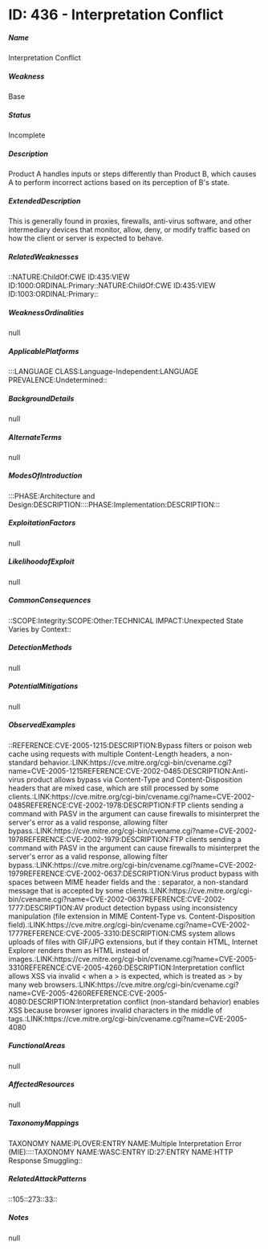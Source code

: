 # ID: 436 - Interpretation Conflict
<h5>Name</h5>Interpretation Conflict
<h5>Weakness</h5>Base
<h5>Status</h5>Incomplete
<h5>Description</h5>Product A handles inputs or steps differently than Product B, which causes A to perform incorrect actions based on its perception of B's state.
<h5>ExtendedDescription</h5>This is generally found in proxies, firewalls, anti-virus software, and other intermediary devices that monitor, allow, deny, or modify traffic based on how the client or server is expected to behave.
<h5>RelatedWeaknesses</h5>::NATURE:ChildOf:CWE ID:435:VIEW ID:1000:ORDINAL:Primary::NATURE:ChildOf:CWE ID:435:VIEW ID:1003:ORDINAL:Primary::
<h5>WeaknessOrdinalities</h5>null
<h5>ApplicablePlatforms</h5>:::LANGUAGE CLASS:Language-Independent:LANGUAGE PREVALENCE:Undetermined::
<h5>BackgroundDetails</h5>null
<h5>AlternateTerms</h5>null
<h5>ModesOfIntroduction</h5>:::PHASE:Architecture and Design:DESCRIPTION::::PHASE:Implementation:DESCRIPTION:::
<h5>ExploitationFactors</h5>null
<h5>LikelihoodofExploit</h5>null
<h5>CommonConsequences</h5>::SCOPE:Integrity:SCOPE:Other:TECHNICAL IMPACT:Unexpected State Varies by Context::
<h5>DetectionMethods</h5>null
<h5>PotentialMitigations</h5>null
<h5>ObservedExamples</h5>::REFERENCE:CVE-2005-1215:DESCRIPTION:Bypass filters or poison web cache using requests with multiple Content-Length headers, a non-standard behavior.:LINK:https://cve.mitre.org/cgi-bin/cvename.cgi?name=CVE-2005-1215REFERENCE:CVE-2002-0485:DESCRIPTION:Anti-virus product allows bypass via Content-Type and Content-Disposition headers that are mixed case, which are still processed by some clients.:LINK:https://cve.mitre.org/cgi-bin/cvename.cgi?name=CVE-2002-0485REFERENCE:CVE-2002-1978:DESCRIPTION:FTP clients sending a command with PASV in the argument can cause firewalls to misinterpret the server's error as a valid response, allowing filter bypass.:LINK:https://cve.mitre.org/cgi-bin/cvename.cgi?name=CVE-2002-1978REFERENCE:CVE-2002-1979:DESCRIPTION:FTP clients sending a command with PASV in the argument can cause firewalls to misinterpret the server's error as a valid response, allowing filter bypass.:LINK:https://cve.mitre.org/cgi-bin/cvename.cgi?name=CVE-2002-1979REFERENCE:CVE-2002-0637:DESCRIPTION:Virus product bypass with spaces between MIME header fields and the : separator, a non-standard message that is accepted by some clients.:LINK:https://cve.mitre.org/cgi-bin/cvename.cgi?name=CVE-2002-0637REFERENCE:CVE-2002-1777:DESCRIPTION:AV product detection bypass using inconsistency manipulation (file extension in MIME Content-Type vs. Content-Disposition field).:LINK:https://cve.mitre.org/cgi-bin/cvename.cgi?name=CVE-2002-1777REFERENCE:CVE-2005-3310:DESCRIPTION:CMS system allows uploads of files with GIF/JPG extensions, but if they contain HTML, Internet Explorer renders them as HTML instead of images.:LINK:https://cve.mitre.org/cgi-bin/cvename.cgi?name=CVE-2005-3310REFERENCE:CVE-2005-4260:DESCRIPTION:Interpretation conflict allows XSS via invalid < when a > is expected, which is treated as > by many web browsers.:LINK:https://cve.mitre.org/cgi-bin/cvename.cgi?name=CVE-2005-4260REFERENCE:CVE-2005-4080:DESCRIPTION:Interpretation conflict (non-standard behavior) enables XSS because browser ignores invalid characters in the middle of tags.:LINK:https://cve.mitre.org/cgi-bin/cvename.cgi?name=CVE-2005-4080
<h5>FunctionalAreas</h5>null
<h5>AffectedResources</h5>null
<h5>TaxonomyMappings</h5>TAXONOMY NAME:PLOVER:ENTRY NAME:Multiple Interpretation Error (MIE)::::TAXONOMY NAME:WASC:ENTRY ID:27:ENTRY NAME:HTTP Response Smuggling::
<h5>RelatedAttackPatterns</h5>::105::273::33::
<h5>Notes</h5>null

